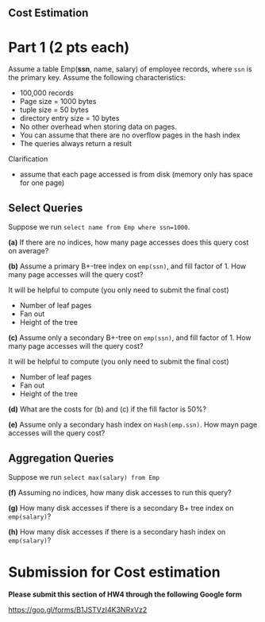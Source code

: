 
## Cost Estimation

# Part 1 (2 pts each)

Assume a table Emp(**ssn**, name, salary) of employee records, where `ssn` is the primary key.  Assume the following characteristics:

* 100,000 records
* Page size = 1000 bytes
* tuple size = 50 bytes
* directory entry size = 10 bytes
* No other overhead when storing data on pages.
* You can assume that there are no overflow pages in the hash index
* The queries always return a result

Clarification

* assume that each page accessed is from disk (memory only has space for one page)

## Select Queries

Suppose we run `select name from Emp where ssn=1000`.

**(a)**  If there are no indices, how many page accesses does this query cost on average?

**(b)** Assume a primary B+-tree index on `emp(ssn)`, and fill factor of 1. How many page accesses will the query cost?

It will be helpful to compute (you only need to submit the final cost)

* Number of leaf pages
* Fan out 
* Height of the tree

**(c)** Assume only a secondary B+-tree on `emp(ssn)`, and fill factor of 1. How many page accesses will the query cost?

It will be helpful to compute (you only need to submit the final cost)

* Number of leaf pages
* Fan out 
* Height of the tree

**(d)** What are the costs for (b) and (c) if the fill factor is 50%?

**(e)** Assume only a secondary hash index on `Hash(emp.ssn)`. How mayn page accesses will the query cost?

## Aggregation Queries

Suppose we run `select max(salary) from Emp`

**(f)** Assuming no indices, how many disk accesses to run this query?

**(g)** How many disk accesses if there is a secondary B+ tree index on `emp(salary)`?

**(h)** How many disk accesses if there is a secondary hash index on `emp(salary)`?


# Submission for Cost estimation

**Please submit this section of HW4 through the following Google form**

https://goo.gl/forms/B1JSTVzI4K3NRxVz2
